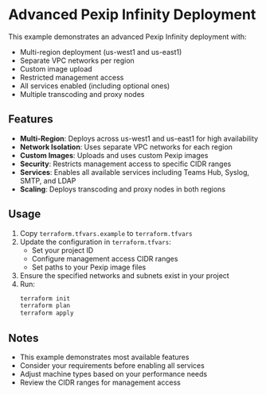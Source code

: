 # Advanced Pexip Infinity Deployment

This example demonstrates an advanced Pexip Infinity deployment with:
- Multi-region deployment (us-west1 and us-east1)
- Separate VPC networks per region
- Custom image upload
- Restricted management access
- All services enabled (including optional ones)
- Multiple transcoding and proxy nodes

## Features
- **Multi-Region**: Deploys across us-west1 and us-east1 for high availability
- **Network Isolation**: Uses separate VPC networks for each region
- **Custom Images**: Uploads and uses custom Pexip images
- **Security**: Restricts management access to specific CIDR ranges
- **Services**: Enables all available services including Teams Hub, Syslog, SMTP, and LDAP
- **Scaling**: Deploys transcoding and proxy nodes in both regions

## Usage

1. Copy `terraform.tfvars.example` to `terraform.tfvars`
2. Update the configuration in `terraform.tfvars`:
   - Set your project ID
   - Configure management access CIDR ranges
   - Set paths to your Pexip image files
3. Ensure the specified networks and subnets exist in your project
4. Run:
   ```bash
   terraform init
   terraform plan
   terraform apply
   ```

## Notes
- This example demonstrates most available features
- Consider your requirements before enabling all services
- Adjust machine types based on your performance needs
- Review the CIDR ranges for management access
